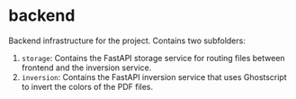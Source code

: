 # backend

Backend infrastructure for the project. Contains two subfolders:

1. `storage`: Contains the FastAPI storage service for routing files between frontend and the inversion service.
2. `inversion`: Contains the FastAPI inversion service that uses Ghostscript to invert the colors of the PDF files.
